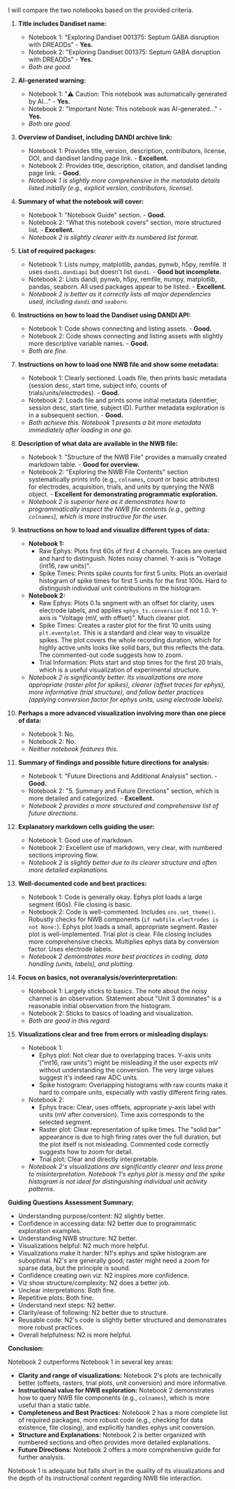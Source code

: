 I will compare the two notebooks based on the provided criteria.

1.  **Title includes Dandiset name:**
    *   Notebook 1: "Exploring Dandiset 001375: Septum GABA disruption with DREADDs" - **Yes.**
    *   Notebook 2: "Exploring Dandiset 001375: Septum GABA disruption with DREADDs" - **Yes.**
    *   *Both are good.*

2.  **AI-generated warning:**
    *   Notebook 1: "⚠️ Caution: This notebook was automatically generated by AI..." - **Yes.**
    *   Notebook 2: "Important Note: This notebook was AI-generated..." - **Yes.**
    *   *Both are good.*

3.  **Overview of Dandiset, including DANDI archive link:**
    *   Notebook 1: Provides title, version, description, contributors, license, DOI, and dandiset landing page link. - **Excellent.**
    *   Notebook 2: Provides title, description, citation, and dandiset landing page link. - **Good.**
    *   *Notebook 1 is slightly more comprehensive in the metadata details listed initially (e.g., explicit version, contributors, license).*

4.  **Summary of what the notebook will cover:**
    *   Notebook 1: "Notebook Guide" section. - **Good.**
    *   Notebook 2: "What this notebook covers" section, more structured list. - **Excellent.**
    *   *Notebook 2 is slightly clearer with its numbered list format.*

5.  **List of required packages:**
    *   Notebook 1: Lists numpy, matplotlib, pandas, pynwb, h5py, remfile. It uses `dandi.dandiapi` but doesn't list `dandi`. - **Good but incomplete.**
    *   Notebook 2: Lists dandi, pynwb, h5py, remfile, numpy, matplotlib, pandas, seaborn. All used packages appear to be listed. - **Excellent.**
    *   *Notebook 2 is better as it correctly lists all major dependencies used, including `dandi` and `seaborn`.*

6.  **Instructions on how to load the Dandiset using DANDI API:**
    *   Notebook 1: Code shows connecting and listing assets. - **Good.**
    *   Notebook 2: Code shows connecting and listing assets with slightly more descriptive variable names. - **Good.**
    *   *Both are fine.*

7.  **Instructions on how to load one NWB file and show some metadata:**
    *   Notebook 1: Clearly sectioned. Loads file, then prints basic metadata (session desc, start time, subject info, counts of trials/units/electrodes). - **Good.**
    *   Notebook 2: Loads file and prints some initial metadata (identifier, session desc, start time, subject ID). Further metadata exploration is in a subsequent section. - **Good.**
    *   *Both achieve this. Notebook 1 presents a bit more metadata immediately after loading in one go.*

8.  **Description of what data are available in the NWB file:**
    *   Notebook 1: "Structure of the NWB File" provides a manually created markdown table. - **Good for overview.**
    *   Notebook 2: "Exploring the NWB File Contents" section systematically prints info (e.g., `colnames`, count or basic attributes) for electrodes, acquisition, trials, and units by querying the NWB object. - **Excellent for demonstrating programmatic exploration.**
    *   *Notebook 2 is superior here as it demonstrates how to programmatically inspect the NWB file contents (e.g., getting `colnames`), which is more instructive for the user.*

9.  **Instructions on how to load and visualize different types of data:**
    *   **Notebook 1:**
        *   Raw Ephys: Plots first 60s of first 4 channels. Traces are overlaid and hard to distinguish. Notes noisy channel. Y-axis is "Voltage (int16, raw units)".
        *   Spike Times: Prints spike counts for first 5 units. Plots an overlaid histogram of spike times for first 5 units for the first 100s. Hard to distinguish individual unit contributions in the histogram.
    *   **Notebook 2:**
        *   Raw Ephys: Plots 0.1s segment with an offset for clarity, uses electrode labels, and applies `ephys_ts.conversion` if not 1.0. Y-axis is "Voltage (mV, with offset)". Much clearer plot.
        *   Spike Times: Creates a raster plot for the first 10 units using `plt.eventplot`. This is a standard and clear way to visualize spikes. The plot covers the whole recording duration, which for highly active units looks like solid bars, but this reflects the data. The commented-out code suggests how to zoom.
        *   Trial Information: Plots start and stop times for the first 20 trials, which is a useful visualization of experimental structure.
    *   *Notebook 2 is significantly better. Its visualizations are more appropriate (raster plot for spikes), clearer (offset traces for ephys), more informative (trial structure), and follow better practices (applying conversion factor for ephys units, using electrode labels).*

10. **Perhaps a more advanced visualization involving more than one piece of data:**
    *   Notebook 1: No.
    *   Notebook 2: No.
    *   *Neither notebook features this.*

11. **Summary of findings and possible future directions for analysis:**
    *   Notebook 1: "Future Directions and Additional Analysis" section. - **Good.**
    *   Notebook 2: "5. Summary and Future Directions" section, which is more detailed and categorized. - **Excellent.**
    *   *Notebook 2 provides a more structured and comprehensive list of future directions.*

12. **Explanatory markdown cells guiding the user:**
    *   Notebook 1: Good use of markdown.
    *   Notebook 2: Excellent use of markdown, very clear, with numbered sections improving flow.
    *   *Notebook 2 is slightly better due to its clearer structure and often more detailed explanations.*

13. **Well-documented code and best practices:**
    *   Notebook 1: Code is generally okay. Ephys plot loads a large segment (60s). File closing is basic.
    *   Notebook 2: Code is well-commented. Includes `sns.set_theme()`. Robustly checks for NWB components (`if nwbfile.electrodes is not None:`). Ephys plot loads a small, appropriate segment. Raster plot is well-implemented. Trial plot is clear. File closing includes more comprehensive checks. Multiplies ephys data by conversion factor. Uses electrode labels.
    *   *Notebook 2 demonstrates more best practices in coding, data handling (units, labels), and plotting.*

14. **Focus on basics, not overanalysis/overinterpretation:**
    *   Notebook 1: Largely sticks to basics. The note about the noisy channel is an observation. Statement about "Unit 3 dominates" is a reasonable initial observation from the histogram.
    *   Notebook 2: Sticks to basics of loading and visualization.
    *   *Both are good in this regard.*

15. **Visualizations clear and free from errors or misleading displays:**
    *   Notebook 1:
        *   Ephys plot: Not clear due to overlapping traces. Y-axis units ("int16, raw units") might be misleading if the user expects mV without understanding the conversion. The very large values suggest it's indeed raw ADC units.
        *   Spike histogram: Overlapping histograms with raw counts make it hard to compare units, especially with vastly different firing rates.
    *   Notebook 2:
        *   Ephys trace: Clear, uses offsets, appropriate y-axis label with units (mV after conversion). Time axis corresponds to the selected segment.
        *   Raster plot: Clear representation of spike times. The "solid bar" appearance is due to high firing rates over the full duration, but the plot itself is not misleading. Commented code correctly suggests how to zoom for detail.
        *   Trial plot: Clear and directly interpretable.
    *   *Notebook 2's visualizations are significantly clearer and less prone to misinterpretation. Notebook 1's ephys plot is messy and the spike histogram is not ideal for distinguishing individual unit activity patterns.*

**Guiding Questions Assessment Summary:**
*   Understanding purpose/content: N2 slightly better.
*   Confidence in accessing data: N2 better due to programmatic exploration examples.
*   Understanding NWB structure: N2 better.
*   Visualizations helpful: N2 much more helpful.
*   Visualizations make it harder: N1's ephys and spike histogram are suboptimal. N2's are generally good; raster might need a zoom for sparse data, but the principle is sound.
*   Confidence creating own viz: N2 inspires more confidence.
*   Viz show structure/complexity: N2 does a better job.
*   Unclear interpretations: Both fine.
*   Repetitive plots: Both fine.
*   Understand next steps: N2 better.
*   Clarity/ease of following: N2 better due to structure.
*   Reusable code: N2's code is slightly better structured and demonstrates more robust practices.
*   Overall helpfulness: N2 is more helpful.

**Conclusion:**

Notebook 2 outperforms Notebook 1 in several key areas:
*   **Clarity and range of visualizations:** Notebook 2's plots are technically better (offsets, rasters, trial plots, unit conversion) and more informative.
*   **Instructional value for NWB exploration:** Notebook 2 demonstrates how to query NWB file components (e.g., `colnames`), which is more useful than a static table.
*   **Completeness and Best Practices:** Notebook 2 has a more complete list of required packages, more robust code (e.g., checking for data existence, file closing), and explicitly handles ephys unit conversion.
*   **Structure and Explanations:** Notebook 2 is better organized with numbered sections and often provides more detailed explanations.
*   **Future Directions:** Notebook 2 offers a more comprehensive guide for further analysis.

Notebook 1 is adequate but falls short in the quality of its visualizations and the depth of its instructional content regarding NWB file interaction.